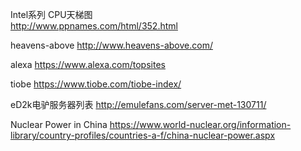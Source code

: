 Intel系列 CPU天梯图    
http://www.ppnames.com/html/352.html

heavens-above
http://www.heavens-above.com/

alexa
https://www.alexa.com/topsites

tiobe
https://www.tiobe.com/tiobe-index/

eD2k电驴服务器列表
http://emulefans.com/server-met-130711/

Nuclear Power in China 
https://www.world-nuclear.org/information-library/country-profiles/countries-a-f/china-nuclear-power.aspx
